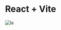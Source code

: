 # React + Vite

![la](https://github.com/Noud63/leerhuis_amsterdam/assets/38325801/f204ebfb-569f-49dc-8ff3-8df3bf80a822)